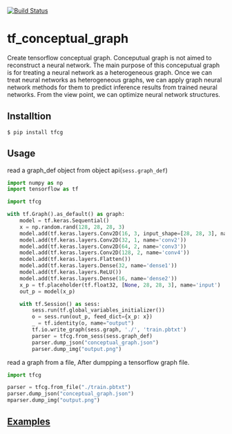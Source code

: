 [![Build Status](https://travis-ci.com/0h-n0/tf_conceptual_graph.svg?token=fnVzZYoHYzREzRx4L8BP&branch=master)](https://travis-ci.com/0h-n0/tf_conceptual_graph)
# tf_conceptual_graph

Create tensorflow conceptual graph. Conceputual graph is not aimed to reconstruct a neural network. The main purpose of this conceputual graph is for treating a neural network as a heterogeneous graph. Once we can treat neural networks as heterogeneous graphs, we can apply graph neural network methods for them to predict inference results from trained neural networks. From the view point, we can optimize neural network structures.

## Installtion

```shell
$ pip install tfcg
```
## Usage

read a graph_def object from object api(`sess.graph_def`)

```python
import numpy as np
import tensorflow as tf

import tfcg

with tf.Graph().as_default() as graph:
    model = tf.keras.Sequential()
    x = np.random.rand(128, 28, 28, 3)
    model.add(tf.keras.layers.Conv2D(16, 3, input_shape=[28, 28, 3], name='conv1'))
    model.add(tf.keras.layers.Conv2D(32, 1, name='conv2'))
    model.add(tf.keras.layers.Conv2D(64, 2, name='conv3'))
    model.add(tf.keras.layers.Conv2D(128, 2, name='conv4'))
    model.add(tf.keras.layers.Flatten())
    model.add(tf.keras.layers.Dense(32, name='dense1'))
    model.add(tf.keras.layers.ReLU())
    model.add(tf.keras.layers.Dense(16, name='dense2'))
    x_p = tf.placeholder(tf.float32, [None, 28, 28, 3], name='input')
    out_p = model(x_p)

    with tf.Session() as sess:
        sess.run(tf.global_variables_initializer())
        o = sess.run(out_p, feed_dict={x_p: x})
        _ = tf.identity(o, name="output")
        tf.io.write_graph(sess.graph, './', 'train.pbtxt')
        parser = tfcg.from_sess(sess.graph_def)
        parser.dump_json("conceptual_graph.json")
        parser.dump_img("output.png")
```

read a graph from a file, After dumpping a tensorflow graph file.

```python
import tfcg

parser = tfcg.from_file("./train.pbtxt")
parser.dump_json("conceptual_graph.json")
mparser.dump_img("output.png")
```

## [Examples](https://github.com/0h-n0/tf_conceptual_graph/tree/master/examples)
